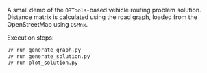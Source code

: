 A small demo of the `ORTools`-based vehicle routing problem solution. Distance matrix is calculated using the road graph, loaded from the OpenStreetMap using `OSMnx`.

Execution steps:
```sh
uv run generate_graph.py
uv run generate_solution.py
uv run plot_solution.py
```
